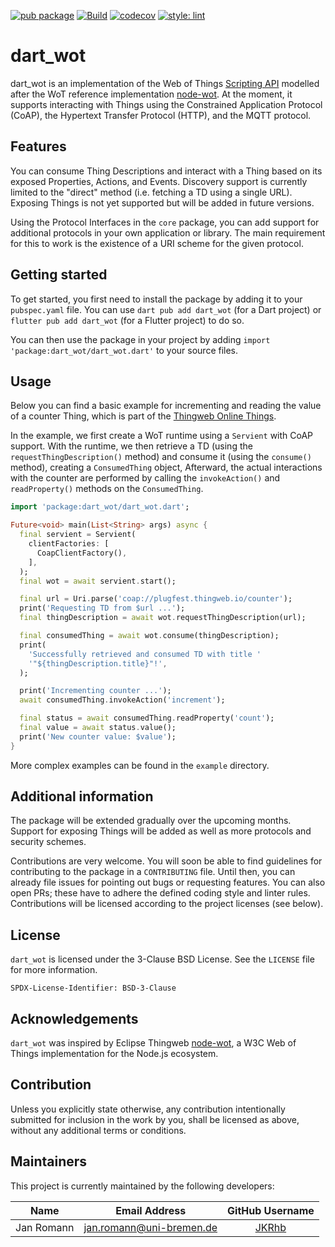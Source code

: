 [![pub package](https://img.shields.io/pub/v/dart_wot.svg)](https://pub.dev/packages/dart_wot)
[![Build](https://github.com/eclipse-thingweb/dart_wot/actions/workflows/ci.yml/badge.svg)](https://github.com/eclipse-thingweb/dart_wot/actions/workflows/ci.yml)
[![codecov](https://codecov.io/gh/eclipse-thingweb/dart_wot/branch/main/graph/badge.svg?token=76OBNOVL60)](https://codecov.io/gh/eclipse-thingweb/dart_wot)
[![style: lint](https://img.shields.io/badge/style-lint-4BC0F5.svg)](https://pub.dev/packages/lint)

# dart_wot

dart_wot is an implementation of the
Web of Things [Scripting API](https://w3c.github.io/wot-scripting-api/) modelled
after the WoT reference implementation
[node-wot](https://github.com/eclipse-thingweb/node-wot).
At the moment, it supports interacting with Things using the Constrained Application
Protocol (CoAP), the Hypertext Transfer Protocol (HTTP), and the MQTT protocol.

## Features

You can consume Thing Descriptions and interact with a Thing based on its
exposed Properties, Actions, and Events.
Discovery support is currently limited to the "direct" method (i.e. fetching a
TD using a single URL).
Exposing Things is not yet supported but will be added in future versions.

Using the Protocol Interfaces in the `core` package, you can add support for
additional protocols in your own application or library. The main requirement
for this to work is the existence of a URI scheme for the given protocol.

## Getting started

To get started, you first need to install the package by adding it to your
`pubspec.yaml` file.
You can use `dart pub add dart_wot` (for a Dart project) or
`flutter pub add dart_wot` (for a Flutter project) to do so.

You can then use the package in your project by adding
`import 'package:dart_wot/dart_wot.dart'` to your source files.

## Usage

Below you can find a basic example for incrementing and reading the value of a
counter Thing, which is part of the
[Thingweb Online Things](https://www.thingweb.io/services).

In the example, we first create a WoT runtime using a `Servient` with CoAP
support.
With the runtime, we then retrieve a TD (using the `requestThingDescription()`
method) and consume it (using the `consume()` method), creating a
`ConsumedThing` object,
Afterward, the actual interactions with the counter are performed by calling the
`invokeAction()` and `readProperty()` methods on the `ConsumedThing`.

```dart
import 'package:dart_wot/dart_wot.dart';

Future<void> main(List<String> args) async {
  final servient = Servient(
    clientFactories: [
      CoapClientFactory(),
    ],
  );
  final wot = await servient.start();

  final url = Uri.parse('coap://plugfest.thingweb.io/counter');
  print('Requesting TD from $url ...');
  final thingDescription = await wot.requestThingDescription(url);

  final consumedThing = await wot.consume(thingDescription);
  print(
    'Successfully retrieved and consumed TD with title '
    '"${thingDescription.title}"!',
  );

  print('Incrementing counter ...');
  await consumedThing.invokeAction('increment');

  final status = await consumedThing.readProperty('count');
  final value = await status.value();
  print('New counter value: $value');
}
```

More complex examples can be found in the `example` directory.

## Additional information

The package will be extended gradually over the upcoming months.
Support for exposing Things will be added as well as
more protocols and security schemes.

Contributions are very welcome.
You will soon be able to find guidelines for contributing to the package
in a `CONTRIBUTING` file.
Until then, you can already file issues for pointing out bugs or requesting
features.
You can also open PRs; these have to adhere the defined coding style and
linter rules.
Contributions will be licensed according to the project licenses (see below).

## License

`dart_wot` is licensed under the 3-Clause BSD License.
See the `LICENSE` file for more information.

    SPDX-License-Identifier: BSD-3-Clause

## Acknowledgements

`dart_wot` was inspired by Eclipse Thingweb
[node-wot](https://github.com/eclipse/thingweb.node-wot), a W3C Web of Things
implementation for the Node.js ecosystem.

## Contribution

Unless you explicitly state otherwise, any contribution intentionally submitted
for inclusion in the work by you, shall be licensed as above, without any additional
terms or conditions.

## Maintainers

This project is currently maintained by the following developers:

|    Name    |     Email Address    |                GitHub Username               |
|:----------:|:--------------------:|:--------------------------------------------:|
| Jan Romann | jan.romann@uni-bremen.de | [JKRhb](https://github.com/JKRhb) |
